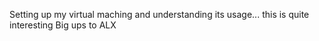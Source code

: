 Setting up my virtual maching and understanding its usage...
this is quite interesting
Big ups to ALX
